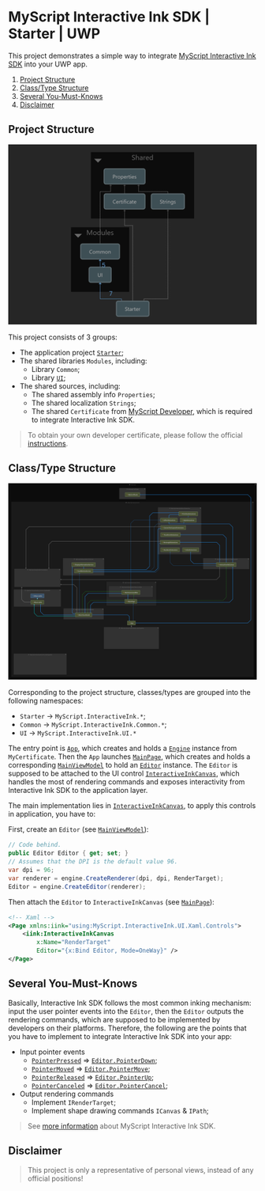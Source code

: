 MyScript Interactive Ink SDK | Starter | UWP
============================================

This project demonstrates a simple way to integrate [MyScript Interactive Ink SDK](https://developer.myscript.com/docs/interactive-ink/1.3/overview/about/) into your UWP app.

1. [Project Structure](#project-structure)
2. [Class/Type Structure](#classtype-structure)
3. [Several You-Must-Knows](#several-you-must-knows)
4. [Disclaimer](#disclaimer)

Project Structure
-----------------

![alt](images/project-dependencies-graph.png)

This project consists of 3 groups:

- The application project [`Starter`](src/Starter/README.md);
- The shared libraries `Modules`, including:
  - Library `Common`;
  - Library [`UI`](src/UI/README.md);
- The shared sources, including:
  - The shared assembly info `Properties`;
  - The shared localization `Strings`;
  - The shared `Certificate` from [MyScript Developer](https://developer.myscript.com), which is required to integrate Interactive Ink SDK.

> To obtain your own developer certificate, please follow the official [instructions](https://developer.myscript.com/getting-started/windows).

Class/Type Structure
--------------------

![alt](images/type-dependencies-graph.png)

Corresponding to the project structure, classes/types are grouped into the following namespaces:

- `Starter` -> `MyScript.InteractiveInk.*`;
- `Common` -> `MyScript.InteractiveInk.Common.*`;
- `UI` -> `MyScript.InteractiveInk.UI.*`

The entry point is [`App`](src/Starter/App.xaml.cs), which creates and holds a [`Engine`](src/Starter/App.xaml.cs#L22) instance from `MyCertificate`.
Then the `App` launches [`MainPage`](src/starter/Views/MainPage.xaml), which creates and holds a corresponding [`MainViewModel`](src/Starter/ViewModels/MainViewModel.cs) to hold an [`Editor`](src/Starter/ViewModels/MainViewModel.cs#L34) instance.
The `Editor` is supposed to be attached to the UI control [`InteractiveInkCanvas`](src/UI/Xaml/Controls/InteractiveInkCanvas.xaml), which handles the most of rendering commands and exposes interactivity from Interactive Ink SDK to the application layer.

The main implementation lies in [`InteractiveInkCanvas`](src/UI/Xaml/Controls/InteractiveInkCanvas.xaml.cs), to apply this controls in application, you have to:

First, create an `Editor` (see [`MainViewModel`](src/Starter/ViewModels/MainViewModel.cs#L54)):

```csharp
// Code behind.
public Editor Editor { get; set; }
// Assumes that the DPI is the default value 96.
var dpi = 96;
var renderer = engine.CreateRenderer(dpi, dpi, RenderTarget);
Editor = engine.CreateEditor(renderer);
```

Then attach the `Editor` to `InteractiveInkCanvas` (see [`MainPage`](src/Starter/Views/MainPage.xaml#L33)):

```xml
<!-- Xaml -->
<Page xmlns:iink="using:MyScript.InteractiveInk.UI.Xaml.Controls">
    <iink:InteractiveInkCanvas
        x:Name="RenderTarget"
        Editor="{x:Bind Editor, Mode=OneWay}" />
</Page>
```

Several You-Must-Knows
----------------------

Basically, Interactive Ink SDK follows the most common inking mechanism: input the user pointer events into the `Editor`, then the `Editor` outputs the rendering commands, which are supposed to be implemented by developers on their platforms.
Therefore, the following are the points that you have to implement to integrate Interactive Ink SDK into your app:

- Input pointer events
  - [`PointerPressed`](src/UI/Xaml/Controls/InteractiveInkCanvas.xaml.cs#L388) => [`Editor.PointerDown`](src/UI/Extensions/EditorExtensions.cs#L45);
  - [`PointerMoved`](src/UI/Xaml/Controls/InteractiveInkCanvas.xaml.cs#L377) => [`Editor.PointerMove`](src/UI/Extensions/EditorExtensions.cs#L56);
  - [`PointerReleased`](src/UI/Xaml/Controls/InteractiveInkCanvas.xaml.cs#L399) => [`Editor.PointerUp`](src/UI/Extensions/EditorExtensions.cs#L72);
  - [`PointerCanceled`](src/UI/Xaml/Controls/InteractiveInkCanvas.xaml.cs#L366) => [`Editor.PointerCancel`](src/UI/Extensions/EditorExtensions.cs#L36);
- Output rendering commands
  - Implement `IRenderTarget`;
  - Implement shape drawing commands `ICanvas` & `IPath`;

> See [more information](https://developer.myscript.com/docs/interactive-ink/1.3/windows/fundamentals/) about MyScript Interactive Ink SDK.

Disclaimer
----------

> This project is only a representative of personal views, instead of any official positions!
